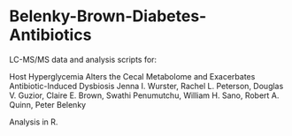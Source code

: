 # Belenky-Brown-Diabetes-Antibiotics

LC-MS/MS data and analysis scripts for:

Host Hyperglycemia Alters the Cecal Metabolome and Exacerbates Antibiotic-Induced Dysbiosis
Jenna I. Wurster, Rachel L. Peterson, Douglas V. Guzior, Claire E. Brown, Swathi Penumutchu, William H. Sano, Robert A. Quinn, Peter Belenky

Analysis in R.
